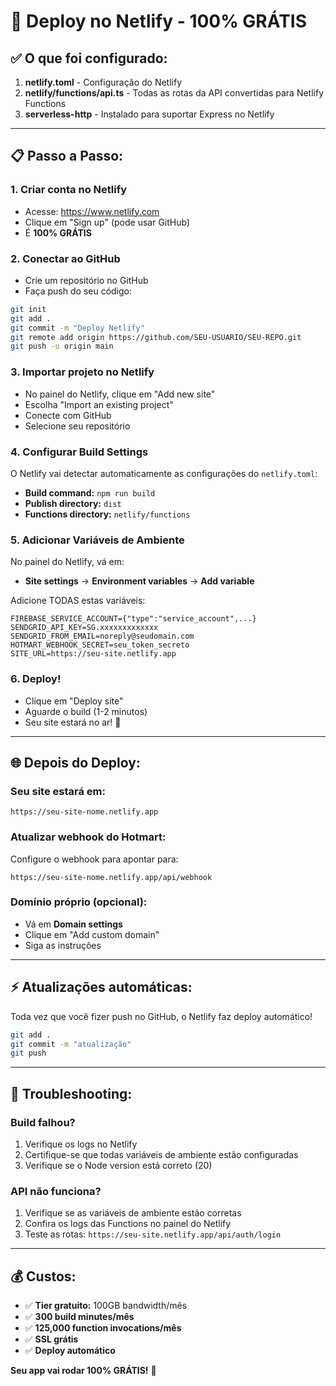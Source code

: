 # 🚀 Deploy no Netlify - 100% GRÁTIS

## ✅ O que foi configurado:

1. **netlify.toml** - Configuração do Netlify
2. **netlify/functions/api.ts** - Todas as rotas da API convertidas para Netlify Functions
3. **serverless-http** - Instalado para suportar Express no Netlify

---

## 📋 Passo a Passo:

### 1. **Criar conta no Netlify**
   - Acesse: https://www.netlify.com
   - Clique em "Sign up" (pode usar GitHub)
   - É **100% GRÁTIS**

### 2. **Conectar ao GitHub**
   - Crie um repositório no GitHub
   - Faça push do seu código:
   ```bash
   git init
   git add .
   git commit -m "Deploy Netlify"
   git remote add origin https://github.com/SEU-USUARIO/SEU-REPO.git
   git push -u origin main
   ```

### 3. **Importar projeto no Netlify**
   - No painel do Netlify, clique em "Add new site"
   - Escolha "Import an existing project"
   - Conecte com GitHub
   - Selecione seu repositório

### 4. **Configurar Build Settings**
   O Netlify vai detectar automaticamente as configurações do `netlify.toml`:
   - **Build command:** `npm run build`
   - **Publish directory:** `dist`
   - **Functions directory:** `netlify/functions`

### 5. **Adicionar Variáveis de Ambiente**
   No painel do Netlify, vá em:
   - **Site settings** → **Environment variables** → **Add variable**
   
   Adicione TODAS estas variáveis:

   ```
   FIREBASE_SERVICE_ACCOUNT={"type":"service_account",...}
   SENDGRID_API_KEY=SG.xxxxxxxxxxxxx
   SENDGRID_FROM_EMAIL=noreply@seudomain.com
   HOTMART_WEBHOOK_SECRET=seu_token_secreto
   SITE_URL=https://seu-site.netlify.app
   ```

### 6. **Deploy!**
   - Clique em "Deploy site"
   - Aguarde o build (1-2 minutos)
   - Seu site estará no ar! 🎉

---

## 🌐 Depois do Deploy:

### Seu site estará em:
```
https://seu-site-nome.netlify.app
```

### Atualizar webhook do Hotmart:
Configure o webhook para apontar para:
```
https://seu-site-nome.netlify.app/api/webhook
```

### Domínio próprio (opcional):
- Vá em **Domain settings**
- Clique em "Add custom domain"
- Siga as instruções

---

## ⚡ Atualizações automáticas:

Toda vez que você fizer push no GitHub, o Netlify faz deploy automático!

```bash
git add .
git commit -m "atualização"
git push
```

---

## 🔧 Troubleshooting:

### Build falhou?
1. Verifique os logs no Netlify
2. Certifique-se que todas variáveis de ambiente estão configuradas
3. Verifique se o Node version está correto (20)

### API não funciona?
1. Verifique se as variáveis de ambiente estão corretas
2. Confira os logs das Functions no painel do Netlify
3. Teste as rotas: `https://seu-site.netlify.app/api/auth/login`

---

## 💰 Custos:

- ✅ **Tier gratuito:** 100GB bandwidth/mês
- ✅ **300 build minutes/mês** 
- ✅ **125,000 function invocations/mês**
- ✅ **SSL grátis**
- ✅ **Deploy automático**

**Seu app vai rodar 100% GRÁTIS!** 🎉
